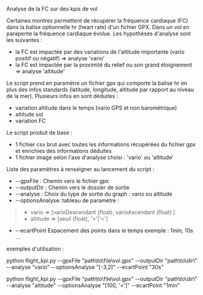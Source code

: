 Analyse de la FC sur des kpis de vol

Certaines montres permettent de récupérer la fréquence cardiaque (FC) dans la balise optionnelle hr (heart rate) d'un fichier GPX.
Dans un vol en parapente la fréquence cardiaque évolue. Les hypothèses d'analyse sont les suivantes :
- la FC est impactée par des variations de l'altitude importante (vario positif ou négatif) => analyse 'vario'
- la FC est impactée par la proximité du relief ou son grand éloignement => analyse 'altitude'

Le script prend en paramètre un fichier gpx qui comporte la balise hr en plus des infos standards (latitude, longitude, altitude par rapport au niveau de la mer).
Plusieurs infos en sont déduites :
- variation altitude dans le temps (vario GPS et non barométrique)
- altitude sol
- variation FC

Le script produit de base :
- 1 fichier csv brut avec toutes les informations récupérées du fichier gpx et enrichies des informations déduites
- 1 fichier image selon l'axe d'analyse choisi : 'vario' ou 'altitude'

Liste des paramètres à renseigner au lancement du script :
- --gpxFile : Chemin vers le fichier gpx 
- --outputDir : Chemin vers le dossier de sortie
- --analyse : Choix du type de sortie du graph : vario ou altitude 
- --optionsAnalyse: tableau de paramètre :
> - vario => [varioDescendant (float), varioAscendant  (float) ]
> - altitude => [seuil  (float), '>'|'<']
- --ecartPoint Espacement des points dans le temps exemple : 1min, 10s ...

exemples d'utilisation  : 

python flight_kpi.py --gpxFile "path\\to\\file\\vol.gpx" --outputDir "path\\to\\dir\\" --analyse "vario" --optionsAnalyse "[-3,2]" --ecartPoint "30s"

python flight_kpi.py --gpxFile "path\\to\\file\\vol.gpx" --outputDir "path\\to\\dir\\" --analyse "altitude" --optionsAnalyse "[100, '<']" --ecartPoint "1min"
